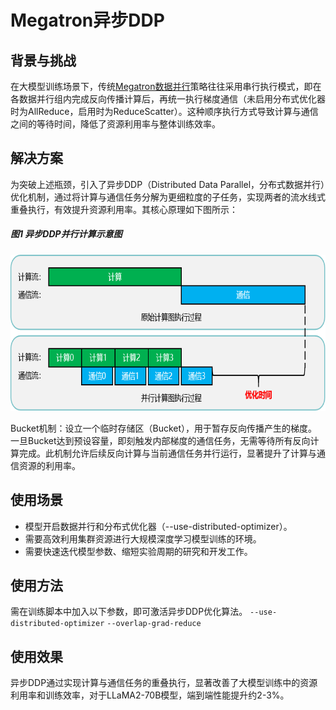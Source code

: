 # Megatron异步DDP

## 背景与挑战

在大模型训练场景下，传统[Megatron数据并行](./data-parallel.md)策略往往采用串行执行模式，即在各数据并行组内完成反向传播计算后，再统一执行梯度通信（未启用分布式优化器时为AllReduce，启用时为ReduceScatter）。这种顺序执行方式导致计算与通信之间的等待时间，降低了资源利用率与整体训练效率。

## 解决方案

为突破上述瓶颈，引入了异步DDP（Distributed Data Parallel，分布式数据并行）优化机制，通过将计算与通信任务分解为更细粒度的子任务，实现两者的流水线式重叠执行，有效提升资源利用率。其核心原理如下图所示：

##### 图1 异步DDP并行计算示意图
<p align="center"> <img src="../../sources/images/async_ddp.png" height="250px" width="680px"></p>

Bucket机制：设立一个临时存储区（Bucket），用于暂存反向传播产生的梯度。一旦Bucket达到预设容量，即刻触发内部梯度的通信任务，无需等待所有反向计算完成。此机制允许后续反向计算与当前通信任务并行运行，显著提升了计算与通信资源的利用率。

## 使用场景

* 模型开启数据并行和分布式优化器（--use-distributed-optimizer）。
* 需要高效利用集群资源进行大规模深度学习模型训练的环境。
* 需要快速迭代模型参数、缩短实验周期的研究和开发工作。

## 使用方法
需在训练脚本中加入以下参数，即可激活异步DDP优化算法。
`--use-distributed-optimizer`
`--overlap-grad-reduce`

## 使用效果

异步DDP通过实现计算与通信任务的重叠执行，显著改善了大模型训练中的资源利用率和训练效率，对于LLaMA2-70B模型，端到端性能提升约2-3%。

